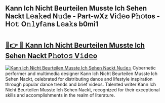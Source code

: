 ## Kann Ich Nicht Beurteilen Musste Ich Sehen Nackt L𝚎a𝚔ed N𝚞𝚍e - Part-wXz Vi𝚍𝚎o P𝚑𝚘tos - H𝚘𝚝 O𝚗𝚕yf𝚊ns L𝚎a𝚔s b0mi1

# <h2><a href="http://kfd1dz.oniu.top/?m=Kann+Ich+Nicht+Beurteilen+Musste+Ich+Sehen+Nackt">🔗👉 🔴 Kann Ich Nicht Beurteilen Musste Ich Sehen Nackt P𝚑ot𝚘𝚜 V𝚒d𝚎o</a></h2>

[![Kann Ich Nicht Beurteilen Musste Ich Sehen Nackt Nu𝚍e𝚜](https://i.imgur.com/0qMVB7G.gif)](http://kfd1dz.oniu.top/?m=Kann+Ich+Nicht+Beurteilen+Musste+Ich+Sehen+Nackt)
Cybernetic performer and multimedia designer Kann Ich Nicht Beurteilen Musste Ich Sehen Nackt, celebrated for distributing dance and lifestyle inspiration through popular dance trends and brief videos. Talented writer Kann Ich Nicht Beurteilen Musste Ich Sehen Nackt, recognized for their exceptional skills and accomplishments in the realm of literature.  
